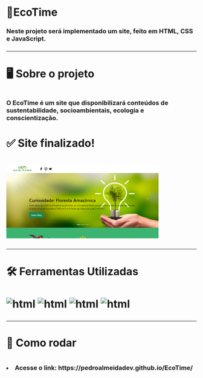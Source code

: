 # 🌱EcoTime
<h3>Neste projeto será implementado um site, feito em HTML, CSS e JavaScript.<h3>
<hr>
<h1>🖥 Sobre o projeto<h1>
<h3>O EcoTime é um site que disponibilizará conteúdos de sustentabilidade, socioambientais, ecologia e conscientização.<h3>
  <h1>✅ Site finalizado!<h1>
<img align= "center" alt="LoginScreen" height="90%" width="80%" src="PrintScreen.png" style="max-width:100%;">
<hr>
<h1>🛠 Ferramentas Utilizadas<h1>
<img align ="center" alt="html" height="60px" width="60px" src="https://cdn.jsdelivr.net/gh/devicons/devicon/icons/html5/html5-original.svg" style="max-width:100%;"> <img align="center" alt="html" height="60px" width="60px" src="https://cdn.jsdelivr.net/gh/devicons/devicon/icons/css3/css3-original.svg" style="max-width:100%;"> <img align="center" alt="html" height="60px" width="60px" src="https://cdn.jsdelivr.net/gh/devicons/devicon/icons/vscode/vscode-original-wordmark.svg" style="max-width:100%;"> <img align="center" alt="html" height="60px" width="60px" src="https://cdn.jsdelivr.net/gh/devicons/devicon/icons/bootstrap/bootstrap-original-wordmark.svg" style="max-width:100%;">
<hr>
<h1>👷 Como rodar<h1>
<h3><li>Acesse o link: https://pedroalmeidadev.github.io/EcoTime/<h3>
